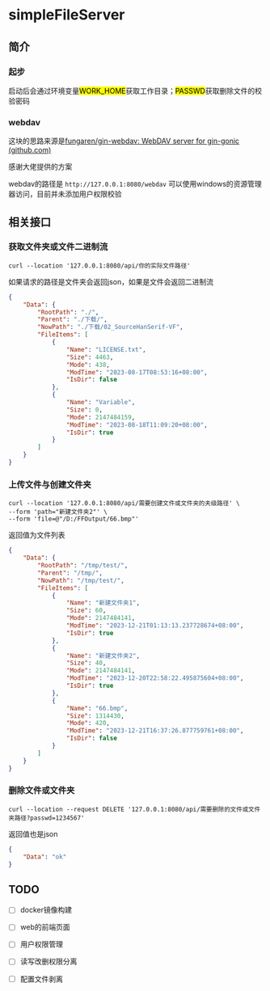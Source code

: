 # simpleFileServer

## 简介

### 起步

启动后会通过环境变量<mark>WORK_HOME</mark>获取工作目录；<mark>PASSWD</mark>获取删除文件的校验密码

### webdav

这块的思路来源是[fungaren/gin-webdav: WebDAV server for gin-gonic (github.com)](https://github.com/fungaren/gin-webdav)

感谢大佬提供的方案

webdav的路径是 `http://127.0.0.1:8080/webdav` 可以使用windows的资源管理器访问，目前并未添加用户权限校验

## 相关接口

### 获取文件夹或文件二进制流

```shell
curl --location '127.0.0.1:8080/api/你的实际文件路径'
```

如果请求的路径是文件夹会返回json，如果是文件会返回二进制流

```json
{
    "Data": {
        "RootPath": "./",
        "Parent": "./下载/",
        "NowPath": "./下载/02_SourceHanSerif-VF",
        "FileItems": [
            {
                "Name": "LICENSE.txt",
                "Size": 4463,
                "Mode": 438,
                "ModTime": "2023-08-17T08:53:16+08:00",
                "IsDir": false
            },
            {
                "Name": "Variable",
                "Size": 0,
                "Mode": 2147484159,
                "ModTime": "2023-08-18T11:09:20+08:00",
                "IsDir": true
            }
        ]
    }
}
```

### 上传文件与创建文件夹

```shell
curl --location '127.0.0.1:8080/api/需要创建文件或文件夹的夫级路径' \
--form 'path="新建文件夹2"' \
--form 'file=@"/D:/FFOutput/66.bmp"'
```

返回值为文件列表

```json
{
    "Data": {
        "RootPath": "/tmp/test/",
        "Parent": "/tmp/",
        "NowPath": "/tmp/test/",
        "FileItems": [
            {
                "Name": "新建文件夹1",
                "Size": 60,
                "Mode": 2147484141,
                "ModTime": "2023-12-21T01:13:13.237728674+08:00",
                "IsDir": true
            },
            {
                "Name": "新建文件夹2",
                "Size": 40,
                "Mode": 2147484141,
                "ModTime": "2023-12-20T22:58:22.495875604+08:00",
                "IsDir": true
            },
            {
                "Name": "66.bmp",
                "Size": 1314430,
                "Mode": 420,
                "ModTime": "2023-12-21T16:37:26.877759761+08:00",
                "IsDir": false
            }
        ]
    }
}
```

### 删除文件或文件夹

```shell
curl --location --request DELETE '127.0.0.1:8080/api/需要删除的文件或文件夹路径?passwd=1234567'
```

返回值也是json

```json
{
    "Data": "ok"
}
```

## TODO

- [ ] docker镜像构建

- [ ] web的前端页面

- [ ] 用户权限管理

- [ ] 读写改删权限分离

- [ ] 配置文件剥离
